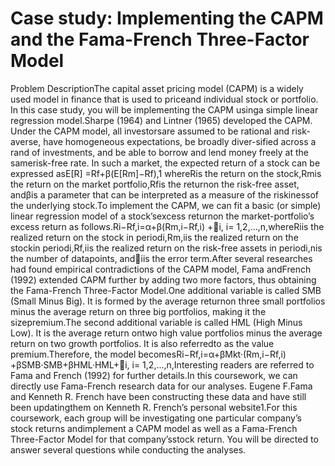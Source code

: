# Case study:  Implementing the CAPM and the Fama-French Three-Factor Model

Problem DescriptionThe capital asset pricing model (CAPM) is a widely used model in finance that is used to priceand individual stock or portfolio.  In this case study, you will be implementing the CAPM usinga simple linear regression model.Sharpe (1964) and Lintner (1965) developed the CAPM. Under the CAPM model, all investorsare assumed to be rational and risk-averse, have homogeneous expectations, be broadly diver-sified across a rand of investments, and be able to borrow and lend money freely at the samerisk-free rate.  In such a market, the expected return of a stock can be expressed asE[R] =Rf+β(E[Rm]−Rf),1
whereRis the return on the stock,Rmis the return on the market portfolio,Rfis the returnon the risk-free asset, andβis a parameter that can be interpreted as a measure of the riskinessof the underlying stock.To implement the CAPM, we can fit a basic (or simple) linear regression model of a stock’sexcess returnon the market-portfolio’s excess return as follows.Ri−Rf,i=α+β(Rm,i−Rf,i) +i,  i= 1,2,...,n,whereRiis the realized return on the stock in periodi,Rm,iis the realized return on the stockin periodi,Rf,iis the realized return on the risk-free assets in periodi,nis the number of datapoints, andiis the error term.After  several  researches  had  found  empirical  contradictions  of  the  CAPM  model,  Fama  andFrench (1992) extended CAPM further by adding two more factors, thus obtaining the Fama-French Three-Factor Model.One additional variable is called SMB (Small Minus Big).  It is formed by the average returnon three small portfolios minus the average return on three big portfolios, making it the sizepremium.The second additional variable is called HML (High Minus Low).  It is the average return ontwo high value portfolios minus the average return on two growth portfolios.  It is also referredto as the value premium.Therefore, the model becomesRi−Rf,i=α+βMkt·(Rm,i−Rf,i) +βSMB·SMB+βHML·HML+i,  i= 1,2,...,n,Interesting readers are referred to Fama and French (1992) for further details.In this coursework, we can directly use Fama-French research data for our analyses.  Eugene F.Fama and Kenneth R. French have been constructing these data and have still been updatingthem on Kenneth R. French’s personal website1.For this coursework, each group will be investigating one particular company’s stock returns andimplement a CAPM model as well as a Fama-French Three-Factor Model for that company’sstock return.  You will be directed to answer several questions while conducting the analyses.
